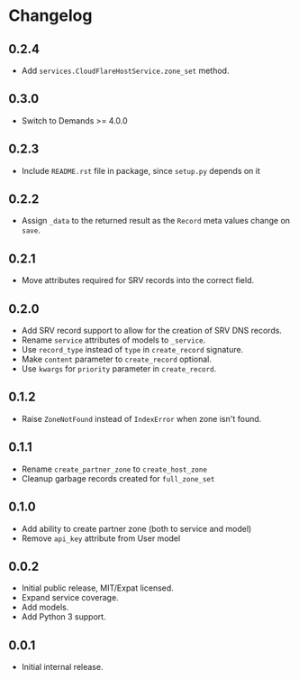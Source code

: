 # Changelog

## 0.2.4

* Add `services.CloudFlareHostService.zone_set` method.

## 0.3.0

* Switch to Demands >= 4.0.0

## 0.2.3

* Include `README.rst` file in package, since `setup.py` depends on it

## 0.2.2

* Assign `_data` to the returned result as the `Record` meta values change on
`save`.

## 0.2.1

* Move attributes required for SRV records into the correct field.

## 0.2.0

* Add SRV record support to allow for the creation of SRV DNS records.
* Rename `service` attributes of models to `_service`.
* Use `record_type` instead of `type` in `create_record` signature.
* Make `content` parameter to `create_record` optional.
* Use `kwargs` for `priority` parameter in `create_record`.

## 0.1.2

* Raise `ZoneNotFound` instead of `IndexError` when zone isn't found.

## 0.1.1

* Rename `create_partner_zone` to `create_host_zone`
* Cleanup garbage records created for `full_zone_set`

## 0.1.0

* Add ability to create partner zone (both to service and model)
* Remove `api_key` attribute from User model

## 0.0.2

* Initial public release, MIT/Expat licensed.
* Expand service coverage.
* Add models.
* Add Python 3 support.

## 0.0.1

* Initial internal release.
